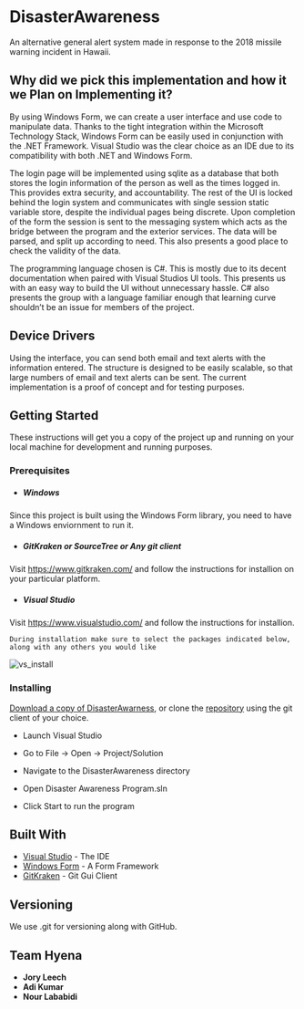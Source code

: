 
# DisasterAwareness

An alternative general alert system made in response to the 2018 missile warning incident in Hawaii. 

## Why did we pick this implementation and how it we Plan on Implementing it? 

By using Windows Form, we can create a user interface and use code to manipulate data. Thanks to the tight integration within the Microsoft Technology Stack, Windows Form can be easily used in conjunction with the .NET Framework. Visual Studio was the clear choice as an IDE due to its compatibility with both .NET and Windows Form. 

The login page will be implemented using sqlite as a database that both stores the login information of the person as well as the times logged in. This provides extra security, and accountability. The rest of the UI is locked behind the login system and communicates with single session static variable store, despite the individual pages being discrete. Upon completion of the form the session is sent to the messaging system which acts as the bridge between the program and the exterior services. The data will be parsed, and split up according to need. This also presents a good place to check the validity of the data.

The programming language chosen is C#. This is mostly due to its decent documentation when paired with Visual Studios UI tools. This presents us with an easy way to build the UI without unnecessary hassle. C# also presents the group with a language familiar enough that learning curve shouldn’t be an issue for members of the project. 

## Device Drivers

Using the interface, you can send both email and text alerts with the information entered. The structure is designed to be easily scalable, so that large numbers of email and text alerts can be sent. The current implementation is a proof of concept and for testing purposes.

## Getting Started

These instructions will get you a copy of the project up and running on your local machine for development and running purposes.

### Prerequisites

- ##### Windows

Since this project is built using the Windows Form library, you need to have a Windows enviornment to run it.

- ##### GitKraken or SourceTree or Any git client

Visit https://www.gitkraken.com/ and follow the instructions for installion on your particular platform. 

- ##### Visual Studio

Visit https://www.visualstudio.com/ and follow the instructions for installion. 

```
During installation make sure to select the packages indicated below, along with any others you would like 
```
![vs_install](https://i.imgur.com/ZxeJU6D.png)

### Installing

[Download a copy of DisasterAwarness](https://github.com/teamhyena/DisasterAwareness/archive/master.zip), or clone the [repository](https://github.com/teamhyena/teamhyena/) using the git client of your choice.

- Launch Visual Studio

- Go to File -> Open -> Project/Solution

- Navigate to the DisasterAwareness directory 

- Open Disaster Awareness Program.sln

- Click Start to run the program

## Built With

* [Visual Studio](https://www.visualstudio.com/) - The IDE
* [Windows Form](https://docs.microsoft.com/en-us/dotnet/framework/winforms/) - A Form Framework
* [GitKraken](https://www.gitkraken.com/) - Git Gui Client


## Versioning

We use .git for versioning along with GitHub. 

## Team Hyena

* **Jory Leech** 
* **Adi Kumar**
* **Nour Lababidi**

